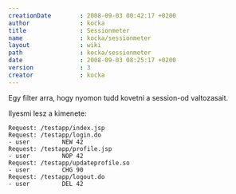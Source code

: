 ```yaml
---
creationDate        : 2008-09-03 00:42:17 +0200 
author              : kocka 
title               : Sessionmeter 
name                : kocka/sessionmeter 
layout              : wiki 
path                : kocka/sessionmeter 
date                : 2008-09-03 08:25:17 +0200 
version             : 3 
creator             : kocka 
---
```

Egy filter arra, hogy nyomon tudd kovetni a session-od valtozasait.

Ilyesmi lesz a kimenete:
```
Request: /testapp/index.jsp
Request: /testapp/login.do
- user         NEW 42
Request: /testapp/profile.jsp
- user         NOP 42
Request: /testapp/updateprofile.so
- user         CHG 90
Request: /testapp/logout.do
- user         DEL 42
```
